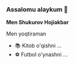 ### Assalomu alaykum 👋

**Men Shukurov Hojiakbar**

Men yoqtiraman

- 📚 Kitob o'qishni ...
- ⚽ Futbol o'ynashni ...
